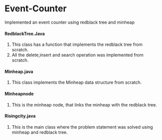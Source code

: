 # Event-Counter
Implemented an event counter using redblack tree and minheap

#### RedblackTree.Java
1. This class has a function that implements the redblack tree from scratch.
2. All the delete,insert and search operation was implemented from scratch.

#### Minheap.java
1. This class implements the Minheap data structure from scratch.

#### Minheapnode
1. This is the minheap node, that links the minheap with the redblack tree.

#### Risingcity.java
1. This is the main class where the problem statement was solved using minheap and redblack tree.
